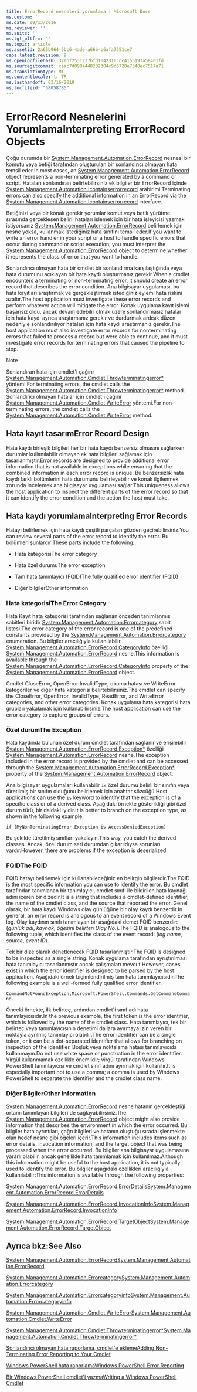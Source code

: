 ```yaml
---
title: ErrorRecord nesneleri yorumlama | Microsoft Docs
ms.custom: ''
ms.date: 09/13/2016
ms.reviewer: ''
ms.suite: ''
ms.tgt_pltfrm: ''
ms.topic: article
ms.assetid: 2a65b964-5bc6-4ade-a66b-b6afa7351ce7
caps.latest.revision: 9
ms.openlocfilehash: 32ebf2531237bfd1042310ccc4155193a58401fd
ms.sourcegitcommit: caac7d098a448232304c9d6728e7340ec7517a71
ms.translationtype: MT
ms.contentlocale: tr-TR
ms.lasthandoff: 03/16/2019
ms.locfileid: "58058785"
---
```

# <a name="interpreting-errorrecord-objects"></a><span data-ttu-id="8d042-102">ErrorRecord Nesnelerini Yorumlama</span><span class="sxs-lookup"><span data-stu-id="8d042-102">Interpreting ErrorRecord Objects</span></span>

<span data-ttu-id="8d042-103">Çoğu durumda bir [System.Management.Automation.ErrorRecord](/dotnet/api/System.Management.Automation.ErrorRecord) nesnesi bir komutu veya betiği tarafından oluşturulan bir sonlandırıcı olmayan hata temsil eder.</span><span class="sxs-lookup"><span data-stu-id="8d042-103">In most cases, an [System.Management.Automation.ErrorRecord](/dotnet/api/System.Management.Automation.ErrorRecord) object represents a non-terminating error generated by a command or script.</span></span> <span data-ttu-id="8d042-104">Hataları sonlandıran belirtebilirsiniz ek bilgiler bir ErrorRecord içinde [System.Management.Automation.Icontainserrorrecord](/dotnet/api/System.Management.Automation.IContainsErrorRecord) arabirimi.</span><span class="sxs-lookup"><span data-stu-id="8d042-104">Terminating errors can also specify the additional information in an ErrorRecord via the [System.Management.Automation.Icontainserrorrecord](/dotnet/api/System.Management.Automation.IContainsErrorRecord) interface.</span></span>

<span data-ttu-id="8d042-105">Betiğinizi veya bir konak gerekir yorumlar komut veya betik yürütme sırasında gerçekleşen belirli hataları işlemek için bir hata işleyicisi yazmak istiyorsanız [System.Management.Automation.ErrorRecord](/dotnet/api/System.Management.Automation.ErrorRecord) belirlemek için nesne yoksa, kullanmak istediğiniz hata sınıfını temsil eder.</span><span class="sxs-lookup"><span data-stu-id="8d042-105">If you want to write an error handler in your script or a host to handle specific errors that occur during command or script execution, you must interpret the [System.Management.Automation.ErrorRecord](/dotnet/api/System.Management.Automation.ErrorRecord) object to determine whether it represents the class of error that you want to handle.</span></span>

<span data-ttu-id="8d042-106">Sonlandırıcı olmayan hata bir cmdlet bir sonlandırma karşılaştığında veya hata durumunu açıklayan bir hata kaydı oluşturmanız gerekir.</span><span class="sxs-lookup"><span data-stu-id="8d042-106">When a cmdlet encounters a terminating or non-terminating error, it should create an error record that describes the error condition.</span></span> <span data-ttu-id="8d042-107">Ana bilgisayar uygulaması, bu hata kayıtları araştırmak ve gerçekleştirmek istediğiniz eylemi hata riskini azaltır.</span><span class="sxs-lookup"><span data-stu-id="8d042-107">The host application must investigate these error records and perform whatever action will mitigate the error.</span></span> <span data-ttu-id="8d042-108">Konak uygulama kayıt işlemi başarısız oldu, ancak devam edebilir olmak üzere sonlandırmasız hatalar için hata kaydı ayrıca araştırmanız gerekir ve durdurmak ardışık düzen nedeniyle sonlandırılıyor hataları için hata kaydı araştırmanız gerekir.</span><span class="sxs-lookup"><span data-stu-id="8d042-108">The host application must also investigate error records for nonterminating errors that failed to process a record but were able to continue, and it must investigate error records for terminating errors that caused the pipeline to stop.</span></span>

> [!NOTE]
> <span data-ttu-id="8d042-109">Sonlandıran hata için cmdlet'i çağırır [System.Management.Automation.Cmdlet.Throwterminatingerror\*](/dotnet/api/System.Management.Automation.Cmdlet.ThrowTerminatingError) yöntemi.</span><span class="sxs-lookup"><span data-stu-id="8d042-109">For terminating errors, the cmdlet calls the [System.Management.Automation.Cmdlet.Throwterminatingerror\*](/dotnet/api/System.Management.Automation.Cmdlet.ThrowTerminatingError) method.</span></span> <span data-ttu-id="8d042-110">Sonlandırıcı olmayan hatalar için cmdlet'i çağırır [System.Management.Automation.Cmdlet.WriteError](/dotnet/api/System.Management.Automation.Cmdlet.WriteError) yöntemi.</span><span class="sxs-lookup"><span data-stu-id="8d042-110">For non-terminating errors, the cmdlet calls the [System.Management.Automation.Cmdlet.WriteError](/dotnet/api/System.Management.Automation.Cmdlet.WriteError) method.</span></span>

## <a name="error-record-design"></a><span data-ttu-id="8d042-111">Hata kayıt tasarım</span><span class="sxs-lookup"><span data-stu-id="8d042-111">Error Record Design</span></span>

<span data-ttu-id="8d042-112">Hata kaydı birleşik bilgileri her bir hata kaydı benzersiz olmasını sağlarken durumlar kullanılabilir olmayan ek hata bilgileri sağlamak için tasarlanmıştır.</span><span class="sxs-lookup"><span data-stu-id="8d042-112">Error records are designed to provide additional error information that is not available in exceptions while ensuring that the combined information in each error record is unique.</span></span> <span data-ttu-id="8d042-113">Bu benzersizlik hata kaydı farklı bölümlerini hata durumunu belirleyebilir ve konak ilgilenmek zorunda incelemek ana bilgisayar uygulaması sağlar.</span><span class="sxs-lookup"><span data-stu-id="8d042-113">This uniqueness allows the host application to inspect the different parts of the error record so that it can identify the error condition and the action the host must take.</span></span>

## <a name="interpreting-error-records"></a><span data-ttu-id="8d042-114">Hata kaydı yorumlama</span><span class="sxs-lookup"><span data-stu-id="8d042-114">Interpreting Error Records</span></span>

<span data-ttu-id="8d042-115">Hatayı belirlemek için hata kaydı çeşitli parçaları gözden geçirebilirsiniz.</span><span class="sxs-lookup"><span data-stu-id="8d042-115">You can review several parts of the error record to identify the error.</span></span> <span data-ttu-id="8d042-116">Bu bölümleri şunlardır:</span><span class="sxs-lookup"><span data-stu-id="8d042-116">These parts include the following:</span></span>

- <span data-ttu-id="8d042-117">Hata kategorisi</span><span class="sxs-lookup"><span data-stu-id="8d042-117">The error category</span></span>

- <span data-ttu-id="8d042-118">Hata özel durumu</span><span class="sxs-lookup"><span data-stu-id="8d042-118">The error exception</span></span>

- <span data-ttu-id="8d042-119">Tam hata tanımlayıcı (FQID)</span><span class="sxs-lookup"><span data-stu-id="8d042-119">The fully qualified error identifier (FQID)</span></span>

- <span data-ttu-id="8d042-120">Diğer bilgiler</span><span class="sxs-lookup"><span data-stu-id="8d042-120">Other information</span></span>

### <a name="the-error-category"></a><span data-ttu-id="8d042-121">Hata kategorisi</span><span class="sxs-lookup"><span data-stu-id="8d042-121">The Error Category</span></span>

<span data-ttu-id="8d042-122">Hata Kayıt hata kategorisi tarafından sağlanan önceden tanımlanmış sabitleri biridir [System.Management.Automation.Errorcategory](/dotnet/api/System.Management.Automation.ErrorCategory) sabit listesi.</span><span class="sxs-lookup"><span data-stu-id="8d042-122">The error category of the error record is one of the predefined constants provided by the [System.Management.Automation.Errorcategory](/dotnet/api/System.Management.Automation.ErrorCategory) enumeration.</span></span> <span data-ttu-id="8d042-123">Bu bilgiler aracılığıyla kullanılabilir [System.Management.Automation.ErrorRecord.CategoryInfo](/dotnet/api/System.Management.Automation.ErrorRecord.CategoryInfo) özelliği [System.Management.Automation.ErrorRecord](/dotnet/api/System.Management.Automation.ErrorRecord) nesne.</span><span class="sxs-lookup"><span data-stu-id="8d042-123">This information  is available through the [System.Management.Automation.ErrorRecord.CategoryInfo](/dotnet/api/System.Management.Automation.ErrorRecord.CategoryInfo) property of the [System.Management.Automation.ErrorRecord](/dotnet/api/System.Management.Automation.ErrorRecord) object.</span></span>

<span data-ttu-id="8d042-124">Cmdlet CloseError, OpenError InvalidType, okuma hatası ve WriteError kategoriler ve diğer hata kategorisi belirtebilirsiniz.</span><span class="sxs-lookup"><span data-stu-id="8d042-124">The cmdlet can specify the CloseError, OpenError, InvalidType, ReadError, and WriteError categories, and other error categories.</span></span> <span data-ttu-id="8d042-125">Konak uygulama hata kategorisi hata grupları yakalamak için kullanabilirsiniz.</span><span class="sxs-lookup"><span data-stu-id="8d042-125">The host application can use the error category to capture groups of errors.</span></span>

### <a name="the-exception"></a><span data-ttu-id="8d042-126">Özel durum</span><span class="sxs-lookup"><span data-stu-id="8d042-126">The Exception</span></span>

<span data-ttu-id="8d042-127">Hata kaydında bulunan özel durum cmdlet tarafından sağlanır ve erişilebilir [System.Management.Automation.ErrorRecord.Exception\*](/dotnet/api/System.Management.Automation.ErrorRecord.Exception) özelliği [ System.Management.Automation.ErrorRecord](/dotnet/api/System.Management.Automation.ErrorRecord) nesne.</span><span class="sxs-lookup"><span data-stu-id="8d042-127">The exception included in the error record is provided by the cmdlet and can be accessed through the [System.Management.Automation.ErrorRecord.Exception\*](/dotnet/api/System.Management.Automation.ErrorRecord.Exception) property of the [System.Management.Automation.ErrorRecord](/dotnet/api/System.Management.Automation.ErrorRecord) object.</span></span>

<span data-ttu-id="8d042-128">Ana bilgisayar uygulamaları kullanabilir `is` özel durumu belirli bir sınıfın veya türetilmiş bir sınıfın olduğunu belirlemek için anahtar sözcüğü.</span><span class="sxs-lookup"><span data-stu-id="8d042-128">Host applications can use the `is` keyword to identify that the exception is of a specific class or of a derived class.</span></span> <span data-ttu-id="8d042-129">Aşağıdaki örnekte gösterildiği gibi özel durum türü, bir daldaki iyidir.</span><span class="sxs-lookup"><span data-stu-id="8d042-129">It is better to branch on the exception type, as shown in the following example.</span></span>

`if (MyNonTerminatingError.Exception is AccessDeniedException)`

<span data-ttu-id="8d042-130">Bu şekilde türetilmiş sınıfları yakalayın.</span><span class="sxs-lookup"><span data-stu-id="8d042-130">This way, you catch the derived classes.</span></span> <span data-ttu-id="8d042-131">Ancak, özel durum seri durumdan çıkarıldıysa sorunları vardır.</span><span class="sxs-lookup"><span data-stu-id="8d042-131">However, there are problems if the exception is deserialized.</span></span>

### <a name="the-fqid"></a><span data-ttu-id="8d042-132">FQID</span><span class="sxs-lookup"><span data-stu-id="8d042-132">The FQID</span></span>

<span data-ttu-id="8d042-133">FQID hatayı belirlemek için kullanabileceğiniz en belirgin bilgilerdir.</span><span class="sxs-lookup"><span data-stu-id="8d042-133">The FQID is the most specific information you can use to identify the error.</span></span> <span data-ttu-id="8d042-134">Bu cmdlet tarafından tanımlanan bir tanımlayıcı, cmdlet sınıfı ile bildirilen hata kaynağı adını içeren bir dizedir.</span><span class="sxs-lookup"><span data-stu-id="8d042-134">It is a string that includes a cmdlet-defined identifier, the name of the cmdlet class, and the source that reported the error.</span></span> <span data-ttu-id="8d042-135">Genel olarak, bir hata kaydı Windows olay günlüğüne bir olay kaydı benzerdir.</span><span class="sxs-lookup"><span data-stu-id="8d042-135">In general, an error record is analogous to an event record of a Windows Event log.</span></span> <span data-ttu-id="8d042-136">Olay kaydının sınıfı tanımlayan bir aşağıdaki demet FQID benzerdir: (*günlük adı*, *kaynak*, *öğesini belirten Olay No.*).</span><span class="sxs-lookup"><span data-stu-id="8d042-136">The FQID is analogous to the following tuple, which identifies the class of the event record: (*log name*, *source*, *event ID*).</span></span>

<span data-ttu-id="8d042-137">Tek bir dize olarak denetlenecek FQID tasarlanmıştır.</span><span class="sxs-lookup"><span data-stu-id="8d042-137">The FQID is designed to be inspected as a single string.</span></span> <span data-ttu-id="8d042-138">Konak uygulama tarafından ayrıştırılması hata tanımlayıcı tasarlanmıştır ancak çalışmaları mevcut.</span><span class="sxs-lookup"><span data-stu-id="8d042-138">However, cases exist in which the error identifier is designed to be parsed by the host application.</span></span> <span data-ttu-id="8d042-139">Aşağıdaki örnek biçimlendirilmiş tam hata tanımlayıcısıdır.</span><span class="sxs-lookup"><span data-stu-id="8d042-139">The following example is a well-formed fully qualified error identifier.</span></span>

`CommandNotFoundException,Microsoft.PowerShell.Commands.GetCommandCommand.`

<span data-ttu-id="8d042-140">Önceki örnekte, ilk belirteç, ardından cmdlet'i sınıf adı hata tanımlayıcısıdır.</span><span class="sxs-lookup"><span data-stu-id="8d042-140">In the previous example, the first token is the error identifier, which is followed by the name of the cmdlet class.</span></span> <span data-ttu-id="8d042-141">Hata tanımlayıcı, tek bir belirteç veya tanımlayıcısının denetimi dallara ayırmaya izin veren bir noktayla ayrılmış tanımlayıcı olabilir.</span><span class="sxs-lookup"><span data-stu-id="8d042-141">The error identifier can be a single token, or it can be a dot-separated identifier that allows for branching on inspection of the identifier.</span></span> <span data-ttu-id="8d042-142">Boşluk veya noktalama hatası tanımlayıcıda kullanmayın.</span><span class="sxs-lookup"><span data-stu-id="8d042-142">Do not use white space or punctuation in the error identifier.</span></span> <span data-ttu-id="8d042-143">Virgül kullanmamak özellikle önemlidir; virgül tarafından Windows PowerShell tanımlayıcısı ve cmdlet sınıf adını ayırmak için kullanılır.</span><span class="sxs-lookup"><span data-stu-id="8d042-143">It is especially important not to use a comma; a comma is used by Windows PowerShell to separate the identifier and the cmdlet class name.</span></span>

### <a name="other-information"></a><span data-ttu-id="8d042-144">Diğer Bilgiler</span><span class="sxs-lookup"><span data-stu-id="8d042-144">Other Information</span></span>

<span data-ttu-id="8d042-145">[System.Management.Automation.ErrorRecord](/dotnet/api/System.Management.Automation.ErrorRecord) nesne hatanın gerçekleştiği ortamı tanımlayan bilgileri de sağlayabilirsiniz.</span><span class="sxs-lookup"><span data-stu-id="8d042-145">The [System.Management.Automation.ErrorRecord](/dotnet/api/System.Management.Automation.ErrorRecord) object might also provide information that describes the environment in which the error occurred.</span></span> <span data-ttu-id="8d042-146">Bu bilgiler hata ayrıntıları, çağrı bilgileri ve hatanın oluştuğu sırada işlenmekte olan hedef nesne gibi öğeleri içerir.</span><span class="sxs-lookup"><span data-stu-id="8d042-146">This information includes items such as error details, invocation information, and the target object that was being processed when the error occurred.</span></span> <span data-ttu-id="8d042-147">Bu bilgiler ana bilgisayar uygulamasına yararlı olabilir, ancak genellikle hata tanımlamak için kullanılmaz.</span><span class="sxs-lookup"><span data-stu-id="8d042-147">Although this information might be useful to the host application, it is not typically used to identify the error.</span></span> <span data-ttu-id="8d042-148">Bu bilgiler aşağıdaki özellikleri aracılığıyla kullanılabilir:</span><span class="sxs-lookup"><span data-stu-id="8d042-148">This information is available through the following properties:</span></span>

[<span data-ttu-id="8d042-149">System.Management.Automation.ErrorRecord.ErrorDetails</span><span class="sxs-lookup"><span data-stu-id="8d042-149">System.Management.Automation.ErrorRecord.ErrorDetails</span></span>](/dotnet/api/System.Management.Automation.ErrorRecord.ErrorDetails)

[<span data-ttu-id="8d042-150">System.Management.Automation.ErrorRecord.InvocationInfo</span><span class="sxs-lookup"><span data-stu-id="8d042-150">System.Management.Automation.ErrorRecord.InvocationInfo</span></span>](/dotnet/api/System.Management.Automation.ErrorRecord.InvocationInfo)

[<span data-ttu-id="8d042-151">System.Management.Automation.ErrorRecord.TargetObject</span><span class="sxs-lookup"><span data-stu-id="8d042-151">System.Management.Automation.ErrorRecord.TargetObject</span></span>](/dotnet/api/System.Management.Automation.ErrorRecord.TargetObject)

## <a name="see-also"></a><span data-ttu-id="8d042-152">Ayrıca bkz:</span><span class="sxs-lookup"><span data-stu-id="8d042-152">See Also</span></span>

[<span data-ttu-id="8d042-153">System.Management.Automation.ErrorRecord</span><span class="sxs-lookup"><span data-stu-id="8d042-153">System.Management.Automation.ErrorRecord</span></span>](/dotnet/api/System.Management.Automation.ErrorRecord)

[<span data-ttu-id="8d042-154">System.Management.Automation.Errorcategory</span><span class="sxs-lookup"><span data-stu-id="8d042-154">System.Management.Automation.Errorcategory</span></span>](/dotnet/api/System.Management.Automation.ErrorCategory)

[<span data-ttu-id="8d042-155">System.Management.Automation.Errorcategoryinfo</span><span class="sxs-lookup"><span data-stu-id="8d042-155">System.Management.Automation.Errorcategoryinfo</span></span>](/dotnet/api/System.Management.Automation.ErrorCategoryInfo)

[<span data-ttu-id="8d042-156">System.Management.Automation.Cmdlet.WriteError</span><span class="sxs-lookup"><span data-stu-id="8d042-156">System.Management.Automation.Cmdlet.WriteError</span></span>](/dotnet/api/System.Management.Automation.Cmdlet.WriteError)

[<span data-ttu-id="8d042-157">System.Management.Automation.Cmdlet.Throwterminatingerror\*</span><span class="sxs-lookup"><span data-stu-id="8d042-157">System.Management.Automation.Cmdlet.Throwterminatingerror\*</span></span>](/dotnet/api/System.Management.Automation.Cmdlet.ThrowTerminatingError)

[<span data-ttu-id="8d042-158">Sonlandırıcı olmayan hata raporlama, cmdlet'e ekleme</span><span class="sxs-lookup"><span data-stu-id="8d042-158">Adding Non-Terminating Error Reporting to Your Cmdlet</span></span>](./adding-non-terminating-error-reporting-to-your-cmdlet.md)

[<span data-ttu-id="8d042-159">Windows PowerShell hata raporlama</span><span class="sxs-lookup"><span data-stu-id="8d042-159">Windows PowerShell Error Reporting</span></span>](./error-reporting-concepts.md)

[<span data-ttu-id="8d042-160">Bir Windows PowerShell cmdlet'i yazma</span><span class="sxs-lookup"><span data-stu-id="8d042-160">Writing a Windows PowerShell Cmdlet</span></span>](./writing-a-windows-powershell-cmdlet.md)

